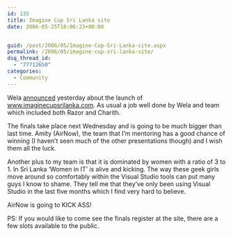 ```yaml
---
id: 135
title: Imagine Cup Sri Lanka site
date: 2006-05-25T16:06:23+00:00


guid: /post/2006/05/Imagine-Cup-Sri-Lanka-site.aspx
permalink: /2006/05/imagine-cup-sri-lanka-site/
dsq_thread_id:
  - "77712650"
categories:
  - Community
---
```

<p>Wela <a href="http://www.welasharp.net/Default.aspx?blogid=2006052401&amp;showblogitem=yes">announced</a> yesterday about the launch of <a href="http://www.imaginecupsrilanka.com/">www.imaginecupsrilanka.com</a>. As usual a job well done by Wela and team which included both Razor and Charith.</p>
<p>The finals take place next Wednesday and is going to be much bigger than last time. Amity (AirNow), the team that I&rsquo;m mentoring has a good chance of winning (I haven&rsquo;t seen much of the other presentations though) and I wish them all the luck.</p>
<p>Another plus to my team is that it is dominated by women with a ratio of 3 to 1. In Sri Lanka &lsquo;Women in IT&rsquo; is alive and kicking. The way these geek girls move around so comfortably within the Visual Studio tools can put many guys I know&nbsp;to shame. They tell me that they&rsquo;ve only been using Visual Studio in the last five months which I find very hard to believe.</p>
<p>AirNow is going to KICK ASS!</p>
<p>PS: If you would like to come see the finals register at the site, there are a few slots available to the public.</p>